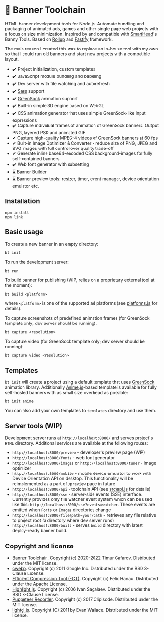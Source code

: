 # 🧰 Banner Toolchain
HTML banner development tools for Node.js. Automate bundling and packaging of animated ads, games and other single page web projects with a focus on size minimization. Inspired by and compatible with [SmartHead](https://github.com/smarthead)'s Banny Tools. Based on [Rollup](https://rollupjs.org/) and [Fastify](https://www.fastify.io/) framework.

The main reason I created this was to replace an in-house tool with my own so that I could run old banners and start new projects with a compatible layout.

* ✔️ Project initialization, custom templates
* ✔️ JavaScript module bundling and babeling
* ✔️ Dev server with file watching and autorefresh
* ✔️ [Sass](https://sass-lang.com/) support
* ✔️ [GreenSock](https://greensock.com/) animation support
* ✔️ Built-in simple 3D engine based on WebGL
* ✔️ CSS animation generator that uses simple GreenSock-like input expressions
* ✔️ Capture individual frames of animation of GreenSock banners. Output PNG, layered PSD and animated GIF
* ️✔ Capture high-quality MPEG-4 videos of GreenSock banners at 60 fps
* ✔ Built-in Image Optimizer & Converter - reduce size of PNG, JPEG and SVG images with full control over quality trade-off
* ✔ Generate inline base64-encoded CSS background-images for fully self-contained banners
* ✔️ Web font generator with subsetting
* ⌛ Banner Builder
* ⌛ Banner preview tools: resizer, timer, event manager, device orientation emulator etc.

## Installation
```
npm install
npm link
```

## Basic usage
To create a new banner in an empty directory:

`bt init`

To run the development server:

`bt run`

To build banner for publishing (WIP, relies on a proprietary external tool at the moment):

`bt build <platform>`

where `<platform>` is one of the supported ad platforms (see [platforms.js](https://github.com/gecko0307/bt/blob/master/src/builder/platforms.js) for details).

To capture screenshots of predefined animation frames (for GreenSock template only; dev server should be running):

`bt capture <resolution>`

To capture video (for GreenSock template only; dev server should be running):

`bt capture video <resolution>`

## Templates
`bt init` will create a project using a default template that uses [GreenSock](https://greensock.com/) animation library. Additionally [Anime.js](https://animejs.com/)-based template is available for fully self-hosted banners with as small size overhead as possible:

`bt init anime`

You can also add your own templates to `templates` directory and use them.

## Server tools (WIP)
Development server runs at `http://localhost:8000/` and serves project's `HTML` directory. Additional services are available at the following routes:
* `http://localhost:8000/preview` - developer's preview page (WIP)
* `http://localhost:8000/fonts` - web font generator
* `http://localhost:8000/images` or `http://localhost:8000/tuner` - image optimizer
* `http://localhost:8000/mobile` - mobile device emulator to work with Device Orientation API on desktop. This functionality will be reimplemented as a part of `/preview` page in future
* `http://localhost:8000/api` - toolchain API (see [src/api.js](https://github.com/gecko0307/bt/blob/master/src/api.js) for details)
* `http://localhost:8000/sse` - server-side events (SSE) interface. Currently provides only file watcher event system which can be used like this: `http://localhost:8000/sse?events=watcher`. These events are emitted when `Fonts` or `Images` directories change
* `http://localhost:8000/file?path=your/path` - retrieves any file relative to project root (a directory where dev server runs)
* `http://localhost:8000/build` - serves `build` directory with latest deploy-ready banner build.

## Copyright and license
* Banner Toolchain. Copyright (c) 2020-2022 Timur Gafarov. Distributed under the MIT license.
* [cwebp](https://github.com/webmproject/libwebp/blob/main/examples/cwebp.c). Copyright (c) 2011 Google Inc. Distributed under the BSD 3-Clause License.
* [Efficient Compression Tool (ECT)](https://github.com/fhanau/Efficient-Compression-Tool). Copyright (c) Felix Hanau. Distributed under the Apache License.
* [Highlight.js](https://highlightjs.org/). Copyright (c) 2006 Ivan Sagalaev. Distributed under the BSD 3-Clause License.
* [Puppeteer Recorder](https://github.com/clipisode/puppeteer-recorder). Copyright (c) 2017 Clipisode. Distributed under the MIT license.
* [lightgl.js](https://github.com/evanw/lightgl.js). Copyright (C) 2011 by Evan Wallace. Distributed under the MIT license.
